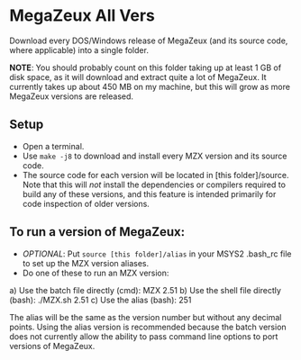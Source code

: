 # MegaZeux All Vers

Download every DOS/Windows release of MegaZeux (and its source code, where
applicable) into a single folder.

**NOTE**: You should probably count on this folder taking up at least 1 GB of
disk space, as it will download and extract quite a lot of MegaZeux. It currently
takes up about 450 MB on my machine, but this will grow as more MegaZeux versions
are released.

## Setup

* Open a terminal.
* Use `make -j8` to download and install every MZX version and its source code.
* The source code for each version will be located in [this folder]/source. Note
  that this will *not* install the dependencies or compilers required to build any
  of these versions, and this feature is intended primarily for code inspection of
  older versions.

## To run a version of MegaZeux:

* *OPTIONAL*: Put `source [this folder]/alias` in your MSYS2 .bash_rc file to set
up the MZX version aliases.
* Do one of these to run an MZX version:

a) Use the batch file directly (cmd):	MZX 2.51
b) Use the shell file directly (bash):	./MZX.sh 2.51
c) Use the alias (bash):		251

The alias will be the same as the version number but without any decimal points.
Using the alias version is recommended because the batch version does not
currently allow the ability to pass command line options to port versions of
MegaZeux.

